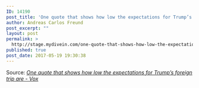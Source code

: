 ```yaml
---
ID: 14190
post_title: 'One quote that shows how low the expectations for Trump’s foreign trip are &#8211; Vox'
author: Andreas Carlos Freund
post_excerpt: ""
layout: post
permalink: >
  http://stage.mydivein.com/one-quote-that-shows-how-low-the-expectations-for-trumps-foreign-trip-are-vox/
published: true
post_date: 2017-05-19 19:30:38
---
```

Source: <em><a href="https://www.vox.com/world/2017/5/19/15664162/trump-foreign-trip-saudi-arabia-israel-cnn">One quote that shows how low the expectations for Trump’s foreign trip are - Vox</a></em>